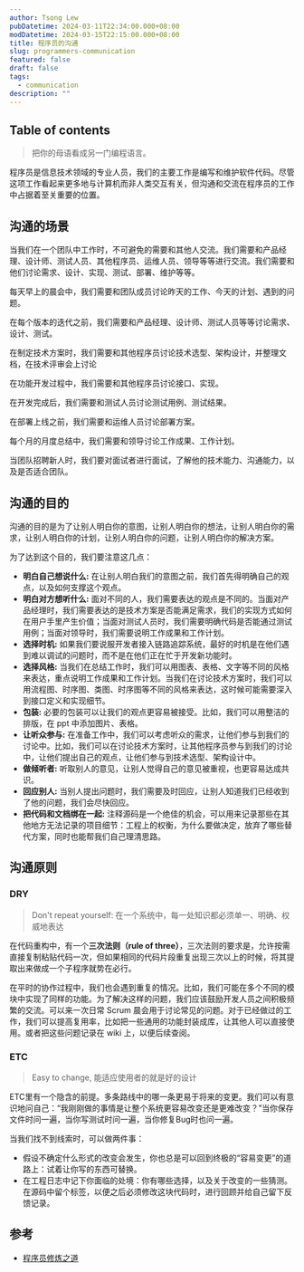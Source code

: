 ```yaml
---
author: Tsong Lew
pubDatetime: 2024-03-11T22:34:00.000+08:00
modDatetime: 2024-03-15T22:15:00.000+08:00
title: 程序员的沟通
slug: programmers-communication
featured: false
draft: false
tags:
  - communication
description: ""
---
```


## Table of contents

> 把你的母语看成另一门编程语言。

程序员是信息技术领域的专业人员，我们的主要工作是编写和维护软件代码。尽管这项工作看起来更多地与计算机而非人类交互有关，但沟通和交流在程序员的工作中占据着至关重要的位置。

## 沟通的场景

当我们在一个团队中工作时，不可避免的需要和其他人交流。我们需要和产品经理、设计师、测试人员、其他程序员、运维人员、领导等等进行交流。我们需要和他们讨论需求、设计、实现、测试、部署、维护等等。

每天早上的晨会中，我们需要和团队成员讨论昨天的工作、今天的计划、遇到的问题。

在每个版本的迭代之前，我们需要和产品经理、设计师、测试人员等等讨论需求、设计、测试。

在制定技术方案时，我们需要和其他程序员讨论技术选型、架构设计，并整理文档，在技术评审会上讨论

在功能开发过程中，我们需要和其他程序员讨论接口、实现。

在开发完成后，我们需要和测试人员讨论测试用例、测试结果。

在部署上线之前，我们需要和运维人员讨论部署方案。

每个月的月度总结中，我们需要和领导讨论工作成果、工作计划。

当团队招聘新人时，我们要对面试者进行面试，了解他的技术能力、沟通能力，以及是否适合团队。

## 沟通的目的

沟通的目的是为了让别人明白你的意图，让别人明白你的想法，让别人明白你的需求，让别人明白你的计划，让别人明白你的问题，让别人明白你的解决方案。

为了达到这个目的，我们要注意这几点：

* **明白自己想说什么:** 在让别人明白我们的意图之前，我们首先得明确自己的观点，以及如何支撑这个观点。
* **明白对方想听什么:** 面对不同的人，我们需要表达的观点是不同的。当面对产品经理时，我们需要表达的是技术方案是否能满足需求，我们的实现方式如何在用户手里产生价值；当面对测试人员时，我们需要明确代码是否能通过测试用例；当面对领导时，我们需要说明工作成果和工作计划。
* **选择时机:** 如果我们要说服开发者接入链路追踪系统，最好的时机是在他们遇到难以调试的问题时，而不是在他们正在忙于开发新功能时。
* **选择风格:** 当我们在总结工作时，我们可以用图表、表格、文字等不同的风格来表达，重点说明工作成果和工作计划。当我们在讨论技术方案时，我们可以用流程图、时序图、类图、时序图等不同的风格来表达，这时候可能需要深入到接口定义和实现细节。
* **包装:** 必要的包装可以让我们的观点更容易被接受。比如，我们可以用整洁的排版，在 ppt 中添加图片、表格。
* **让听众参与:** 在准备工作中，我们可以考虑听众的需求，让他们参与到我们的讨论中。比如，我们可以在讨论技术方案时，让其他程序员参与到我们的讨论中，让他们提出自己的观点，让他们参与到技术选型、架构设计中。
* **做倾听者:** 听取别人的意见，让别人觉得自己的意见被重视，也更容易达成共识。
* **回应别人:** 当别人提出问题时，我们需要及时回应，让别人知道我们已经收到了他的问题，我们会尽快回应。
* **把代码和文档绑在一起:** 注释源码是一个绝佳的机会，可以用来记录那些在其他地方无法记录的项目细节：工程上的权衡，为什么要做决定，放弃了哪些替代方案，同时也能帮我们自己理清思路。

## 沟通原则

### DRY

> Don't repeat yourself: 在一个系统中，每一处知识都必须单一、明确、权威地表达

在代码重构中，有一个**三次法则（rule of three）**，三次法则的要求是，允许按需直接复制粘贴代码一次，但如果相同的代码片段重复出现三次以上的时候，将其提取出来做成一个子程序就势在必行。

在平时的协作过程中，我们也会遇到重复的情况。比如，我们可能在多个不同的模块中实现了同样的功能。为了解决这样的问题，我们应该鼓励开发人员之间积极频繁的交流。可以来一次日常 Scrum 晨会用于讨论常见的问题。对于已经做过的工作，我们可以提高复用率，比如把一些通用的功能封装成库，让其他人可以直接使用。或者把这些问题记录在 wiki 上，以便后续查阅。

### ETC

> Easy to change, 能适应使用者的就是好的设计

ETC里有一个隐含的前提。多条路线中的哪一条更易于将来的变更。我们可以有意识地问自己：“我刚刚做的事情是让整个系统更容易改变还是更难改变？”当你保存文件时问一遍，当你写测试时问一遍，当你修复Bug时也问一遍。

当我们找不到线索时，可以做两件事：

* 假设不确定什么形式的改变会发生，你也总是可以回到终极的“容易变更”的道路上：试着让你写的东西可替换。
* 在工程日志中记下你面临的处境：你有哪些选择，以及关于改变的一些猜测。在源码中留个标签，以便之后必须修改这块代码时，进行回顾并给自己留下反馈记录。

## 参考

* [程序员修炼之道](https://book.douban.com/subject/35006892/)
